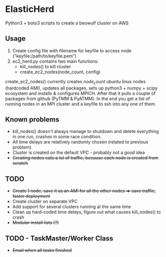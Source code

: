 # ElasticHerd
Python3 + boto3 scripts to create a beowulf cluster on AWS 

## Usage
1. Create config file with filename for keyfile to access node ("keyfile:/path/to/keyfile.pem")
2. ec2_herd.py contains two main functions: 
    - kill_nodes() to kill cluster
    - create_ec2_nodes(node_count, config)
    
create_ec2_nodes() currently creates $node_count$ ubuntu linux nodes (hardcoded AMI), updates all packages, sets up python3 + numpy + scipy ecosystem and installs & configures MPICH. After that it pulls a couple of packages from github (PyTMM & PyATMM). 
In the end you get a list of running nodes in an MPI cluster and a keyfile to ssh into any one of them.

## Known problems
  - kill_nodes() doesn't always manage to shutdown and delete everything in one run, crashes in some race condition.
  - All time delays are relatively randomly chosen (related to previous problem)
  - Cluster is created on the default VPC - probably not a good idea
  - ~~Creating nodes eats a lot of traffic, because each node is created from scratch~~
  
## TODO
  - ~~Create 1 node, save it as an AMI for all the other nodes => save traffic, faster deployment~~
  - Create cluster on separate VPC
  - Add support for several clusters running at the same time
  - Clean up hard-coded time delays, figure out what causes kill_nodes() to crash
  - ~~Modular install lists (?)~~
  
## TODO - TaskMaster/Worker Class
  - ~~Email when all tasks finished~~
  
  
